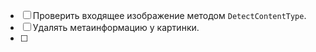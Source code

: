 - [ ] Проверить входящее изображение методом `DetectContentType`.
- [ ] Удалять метаинформацию у картинки.
- [ ] 